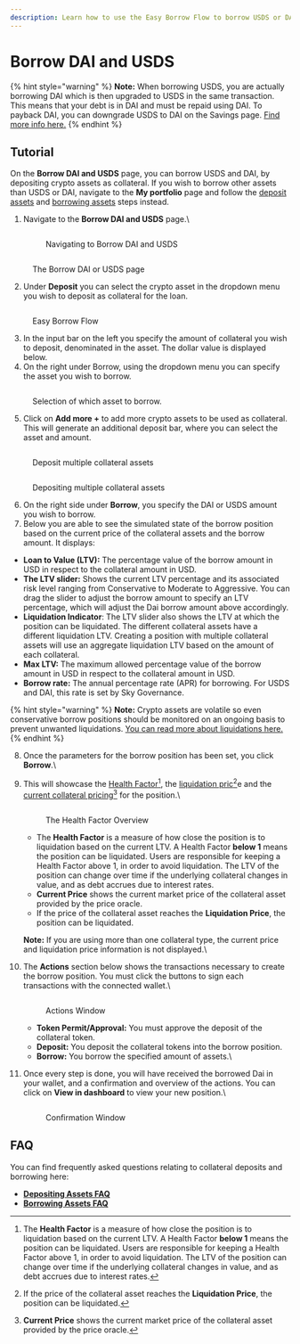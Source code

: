 ```yaml
---
description: Learn how to use the Easy Borrow Flow to borrow USDS or DAI.
---
```


# Borrow DAI and USDS

{% hint style="warning" %}
**Note:** When borrowing USDS, you are actually borrowing DAI which is then upgraded to USDS in the same transaction. This means that your debt is in DAI and must be repaid using DAI. To payback DAI, you can downgrade USDS to DAI on the Savings page. [Find more info here.](../upgrading-to-usds-and-susds/)
{% endhint %}

## Tutorial

On the **Borrow DAI and USDS** page, you can borrow USDS and DAI, by depositing crypto assets as collateral. If you wish to borrow other assets than USDS or DAI, navigate to the **My portfolio** page and follow the [deposit assets](depositing-assets.md) and [borrowing assets](borrowing-assets.md) steps instead.

1.  Navigate to the **Borrow DAI and USDS** page.\


    <figure><img src="../../.gitbook/assets/borrow-1.png" alt=""><figcaption><p>Navigating to Borrow DAI and USDS</p></figcaption></figure>



<figure><img src="../../.gitbook/assets/borrow-2.png" alt=""><figcaption><p>The Borrow DAI or USDS page</p></figcaption></figure>

2. Under **Deposit** you can select the crypto asset in the dropdown menu you wish to deposit as collateral for the loan.

<figure><img src="../../.gitbook/assets/borrow-3.png" alt=""><figcaption><p>Easy Borrow Flow</p></figcaption></figure>

3. In the input bar on the left you specify the amount of collateral you wish to deposit, denominated in the asset. The dollar value is displayed below.
4. On the right under Borrow, using the dropdown menu you can specify the asset you wish to borrow.

<figure><img src="../../.gitbook/assets/borrow-5.png" alt=""><figcaption><p>Selection of which asset to borrow.</p></figcaption></figure>

5. Click on **Add more +** to add more crypto assets to be used as collateral. This will generate an additional deposit bar, where you can select the asset and amount.

<figure><img src="../../.gitbook/assets/borrow-4.png" alt=""><figcaption><p>Deposit multiple collateral assets</p></figcaption></figure>

<figure><img src="../../.gitbook/assets/borrow-6.png" alt=""><figcaption><p>Depositing multiple collateral assets</p></figcaption></figure>

6. On the right side under **Borrow**, you specify the DAI or USDS amount you wish to borrow.
7. Below you are able to see the simulated state of the borrow position based on the current price of the collateral assets and the borrow amount. It displays:

* **Loan to Value (LTV):** The percentage value of the borrow amount in USD in respect to the collateral amount in USD.
* **The LTV slider:** Shows the current LTV percentage and its associated risk level ranging from Conservative to Moderate to Aggressive. You can drag the slider to adjust the borrow amount to specify an LTV percentage, which will adjust the Dai borrow amount above accordingly.
* **Liquidation Indicator**: The LTV slider also shows the LTV at which the position can be liquidated. The different collateral assets have a different liquidation LTV. Creating a position with multiple collateral assets will use an aggregate liquidation LTV based on the amount of each collateral.
* **Max LTV:** The maximum allowed percentage value of the borrow amount in USD in respect to the collateral amount in USD.
* **Borrow rate:** The annual percentage rate (APR) for borrowing. For USDS and DAI, this rate is set by Sky Governance.

{% hint style="warning" %}
**Note:** Crypto assets are volatile so even conservative borrow positions should be monitored on an ongoing basis to prevent unwanted liquidations. [You can read more about liquidations here.](liquidations.md)
{% endhint %}

8. Once the parameters for the borrow position has been set, you click **Borrow**.\

9.  This will showcase the [Health Factor](#user-content-fn-1)[^1], the [liquidation pric](#user-content-fn-2)[^2]e and the [current collateral pricing](#user-content-fn-3)[^3] for the position.\


    <figure><img src="../../.gitbook/assets/borrow-7.png" alt=""><figcaption><p>The Health Factor Overview</p></figcaption></figure>

    * The **Health Factor** is a measure of how close the position is to liquidation based on the current LTV. A Health Factor **below 1** means the position can be liquidated. Users are responsible for keeping a Health Factor above 1, in order to avoid liquidation. The LTV of the position can change over time if the underlying collateral changes in value, and as debt accrues due to interest rates.
    * **Current Price** shows the current market price of the collateral asset provided by the price oracle.
    * If the price of the collateral asset reaches the **Liquidation Price**, the position can be liquidated.

    **Note:** If you are using more than one collateral type, the current price and liquidation price information is not displayed.\

10. The **Actions** section below shows the transactions necessary to create the borrow position. You must click the buttons to sign each transactions with the connected wallet.\


    <figure><img src="../../.gitbook/assets/borrow-8.png" alt=""><figcaption><p>Actions Window</p></figcaption></figure>

    * **Token Permit/Approval:** You must approve the deposit of the collateral token.
    * **Deposit:** You deposit the collateral tokens into the borrow position.
    * **Borrow:** You borrow the specified amount of assets.\

11. Once every step is done, you will have received the borrowed Dai in your wallet, and a confirmation and overview of the actions. You can click on **View in dashboard** to view your new position.\


    <figure><img src="../../.gitbook/assets/borrow-9.png" alt=""><figcaption><p>Confirmation Window</p></figcaption></figure>

## FAQ

You can find frequently asked questions relating to collateral deposits and borrowing here:

* [**Depositing Assets FAQ**](depositing-assets.md#faq)
* [**Borrowing Assets FAQ**](borrowing-assets.md#faq)

[^1]: The **Health Factor** is a measure of how close the position is to liquidation based on the current LTV. A Health Factor **below 1** means the position can be liquidated. Users are responsible for keeping a Health Factor above 1, in order to avoid liquidation. The LTV of the position can change over time if the underlying collateral changes in value, and as debt accrues due to interest rates.

[^2]: If the price of the collateral asset reaches the **Liquidation Price**, the position can be liquidated.

[^3]: **Current Price** shows the current market price of the collateral asset provided by the price oracle.
